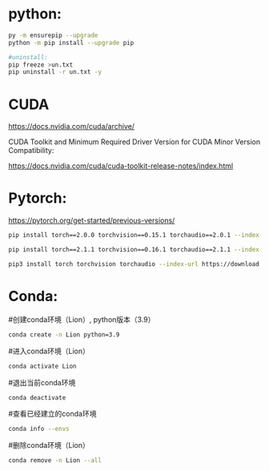 # python:

```bash
py -m ensurepip --upgrade
python -m pip install --upgrade pip

#uninstall:
pip freeze >un.txt
pip uninstall -r un.txt -y
```

# CUDA
https://docs.nvidia.com/cuda/archive/

CUDA Toolkit and Minimum Required Driver Version for CUDA Minor Version Compatibility:

https://docs.nvidia.com/cuda/cuda-toolkit-release-notes/index.html


# Pytorch:
https://pytorch.org/get-started/previous-versions/

```bash
pip install torch==2.0.0 torchvision==0.15.1 torchaudio==2.0.1 --index-url https://download.pytorch.org/whl/cu118

pip install torch==2.1.1 torchvision==0.16.1 torchaudio==2.1.1 --index-url https://download.pytorch.org/whl/cu121

pip3 install torch torchvision torchaudio --index-url https://download.pytorch.org/whl/cu118
```


# Conda:

#创建conda环境（Lion）, python版本（3.9）

```bash
conda create -n Lion python=3.9
```

#进入conda环境（Lion）

```bash
conda activate Lion
```

#退出当前conda环境

```bash
conda deactivate
```

#查看已经建立的conda环境

```bash
conda info --envs
```

#删除conda环境（Lion）

```bash
conda remove -n Lion --all
```
